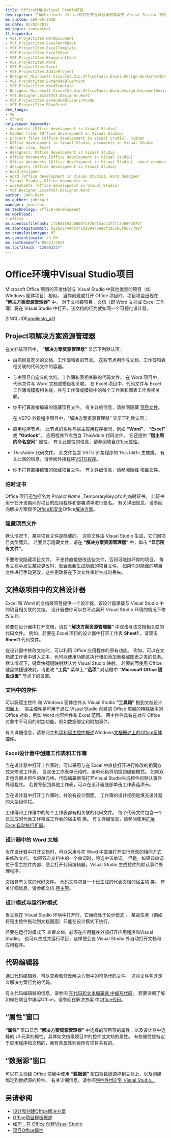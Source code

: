 ```yaml
---
title: Office环境中Visual Studio项目
description: 了解Microsoft Office项目的开发体验如何类似于 Visual Studio 中的其他类型的项目，例如 Windows Forms 项目。
ms.custom: SEO-VS-2020
ms.date: 02/02/2017
ms.topic: conceptual
f1_keywords:
- VST.ProjectItem.WordDocument
- VST.ProjectItem.ExcelWorkbook
- VST.ProjectItem.ExcelTemplate
- VST.ProjectItem.ExcelSheet
- VST.ProjectItem.BlueprintCode
- VST.ProjectItem.Word
- VST.ProjectItem.Excel
- VST.ProjectItem.AddinProject
- Designer_Microsoft.VisualStudio.OfficeTools.Excel.Design.WorksheetDesigner
- VST.ProjectItem.ExtendedBluePrint
- VST.ProjectItem.WordTemplate
- Designer_Microsoft.VisualStudio.OfficeTools.Word.Design.DocumentDesigner
- VST.Designer.ExcelVST.Designer.Word
- VST.ProjectItem.ExtendedBlueprintCode
- VST.ProjectItem.BluePrint
dev_langs:
- VB
- CSharp
helpviewer_keywords:
- documents [Office development in Visual Studio]
- hidden files [Office development in Visual Studio]
- project files [Office development in Visual Studio], hidden
- Office development in Visual Studio, documents in Visual Studio
- design view, Excel
- designers, Office development in Visual Studio
- Office documents [Office development in Visual Studio]
- Office documents [Office development in Visual Studio], about documents in Visual Studio
- designers [Office development in Visual Studio]
- Word designer
- Word [Office development in Visual Studio], Word designer
- Visual Studio, Office documents in
- worksheets [Office development in Visual Studio]
- VST.Designer.ExcelVST.Designer.Word
author: John-Hart
ms.author: johnhart
manager: jmartens
ms.technology: office-development
ms.workload:
- office
ms.openlocfilehash: 1fb601543c6650fc87be15adcd7ffc2e689d575f
ms.sourcegitcommit: b12a38744db371d2894769ecf305585f9577792f
ms.translationtype: MT
ms.contentlocale: zh-CN
ms.lasthandoff: 09/13/2021
ms.locfileid: "126602227"
---
```

# <a name="office-projects-in-the-visual-studio-environment"></a>Office环境中Visual Studio项目
  Microsoft Office 项目的开发体验与 Visual Studio 中其他类型的项目（如 Windows 窗体项目）相似。 当你创建或打开 Office 项目时，项目项会出现在 **“解决方案资源管理器”** 中。 对于文档级项目，文档（即 Word 文档或 Excel 工作簿）将在 Visual Studio 中打开，该文档的行为就如同一个可视化设计器。

 [!INCLUDE[appliesto_all](../vsto/includes/appliesto-all-md.md)]

## <a name="project-items-in-solution-explorer"></a>Project项解决方案资源管理器
 在文档级项目中， **“解决方案资源管理器”** 显示下列默认项：

- 由项目自定义的文档、工作簿和表的节点。 这些节点用作与文档、工作簿和表相关联的代码文件的容器。

- 与由项目自定义的文档、工作簿和表相关联的代码文件。 在 Word 项目中，代码文件与 Word 文档或模板相关联。 在 Excel 项目中，代码文件与 Excel 工作簿或模板相关联，并与工作簿或模板中的每个工作表和图表工作表相关联。

- 你不打算直接编辑的隐藏项目文件。 有关详细信息，请参阅隐藏 [项目文件](#hiddenfiles)。

  在 VSTO 外接程序项目中，“解决方案资源管理器”  显示下列默认项：

- 应用程序节点。 此节点的名称与宿主应用程序相同，例如 **“Word”**、 **“Excel”** 或 **“Outlook”**。 应用程序节点包含 ThisAddIn 代码文件。 它还提供 **“宿主项的命名空间”** 属性。 有关此属性的信息，请参阅项目[Office属性](../vsto/properties-in-office-projects.md)。

- ThisAddIn 代码文件。 此文件包含 VSTO 外接程序的 `ThisAddIn` 生成类。 有关此类的信息，请参阅外接程序[VSTO程序](../vsto/programming-vsto-add-ins.md)。

- 你不打算直接编辑的隐藏项目文件。 有关详细信息，请参阅隐藏 [项目文件](#hiddenfiles)。

### <a name="temporary-certificates"></a>临时证书
 Office 项目还包括名为 *Project Name* _TemporaryKey.pfx 的临时证书。 此证书用于在开发期间对项目的应用程序和部署清单进行签名。 有关详细信息，请参阅向解决方案授予[Office和安全](../vsto/granting-trust-to-office-solutions.md)Office[解决方案](../vsto/securing-office-solutions.md)。

### <a name="hidden-project-files"></a><a name="hiddenfiles"></a> 隐藏项目文件
 默认情况下，某些项目文件是隐藏的。 这些文件由 Visual Studio 生成，它们因项目类型而异。 若要显示隐藏文件，请在 **“解决方案资源管理器”** 中，单击 **“显示所有文件”**。

 不要修改隐藏项目文件。 不支持直接更改这些文件，否则可能损坏你的项目。 每当文档中发生某些更改时，就会重新生成隐藏的项目文件。 如果你对隐藏的项目文件进行手动更改，这些更改将在下次文件重新生成时丢失。

## <a name="document-designer-in-document-level-projects"></a>文档级项目中的文档设计器
 Excel 和 Word 的文档级项目提供一个设计器，该设计器承载与 Visual Studio 中的项目相关联的文档。 设计器使你可以在不必离开 Visual Studio 环境的情况下修改文档。

 若要在设计器中打开文档，请在 **“解决方案资源管理器”** 中双击与该文档相关联的代码文件。 例如，若要在 Excel 项目的设计器中打开工作表 **Sheet1** ，请双击 **Sheet1** 代码文件。

 在设计器中修改文档时，可以利用 Office 应用程序的原有功能。 例如，可以在文档或工作表中键入文本，也可以使用功能区执行诸如添加表格或图表之类的任务。 默认情况下，键盘快捷键映射默认为 Visual Studio 映射。 若要转而使用 Office 键盘快捷键映射，请更改 **“工具”** 菜单上 **“选项”** 对话框中 **“Microsoft Office 键盘设置”** 节点下的设置。

### <a name="controls-on-documents"></a>文档中的控件
 可以将宿主控件  和 Windows 窗体控件从 Visual Studio **“工具箱”** 拖到文档设计图面上。 宿主控件是可用于通过 Visual Studio 创建的 Office 项目的特殊版本的 Office 对象，例如 Word 内容控件和 Excel 范围。 宿主控件具有在对应 Office 对象中不可用的附加功能，例如数据绑定和附加事件。

 有关详细信息，请参阅主机[项和宿主控件概述](../vsto/host-items-and-host-controls-overview.md)Windows[文档概述上的Office窗体控件](../vsto/windows-forms-controls-on-office-documents-overview.md)。

### <a name="excel-worksheets-and-workbooks-in-the-designer"></a>Excel设计器中创建工作表和工作簿
 当在设计器中打开工作表时，可以采用与在 Excel 中直接打开进行修改的相同方式来修改工作表。 当双击工作表单元格时，该单元格将切换到编辑模式。 如果双击包含宿主控件的单元格，代码编辑器将打开Visual Studio生成控件的默认事件处理程序。 若要导航到其他工作表，可以在设计器底部单击工作表选项卡。

 当在设计器中打开工作簿时，并没有设计图面。 工作簿的设计视图是填充设计器的大型组件栏。

 工作簿和工作簿中的每个工作表都有相关联的代码文件。 每个代码文件包含一个已生成的代表工作簿或工作表的宿主项  类。 有关详细信息，请参阅使用[扩展Excel自动执行扩展](../vsto/automating-excel-by-using-extended-objects.md)。

### <a name="word-documents-in-the-designer"></a>设计器中的 Word 文档
 当在设计器中打开文档时，可以采用与在 Word 中直接打开进行修改的相同方式来修改文档。 如果双击文档中的一个单词时，将选中该单词。 但是，如果该单词位于宿主控件内部，便会打开代码编辑器，Visual Studio 生成控件的默认事件处理程序。

 文档具有关联的代码文件。 代码文件包含一个已生成的代表文档的宿主项  类。 有关详细信息，请参阅文档 [宿主项](../vsto/document-host-item.md)。

### <a name="design-mode-vs-runtime-mode"></a>设计模式与运行时模式
 当文档在 Visual Studio 环境中打开时，它始终处于设计模式 。 某些任务（例如将宿主控件拖动到文档图面）只能在设计模式下执行。

 若要在运行时模式下 *查看文档*，必须在应用程序外部打开应用程序和Visual Studio。 也可以生成并运行项目，这样便会在 Visual Studio 外自动打开文档和应用程序。

## <a name="code-editor"></a>代码编辑器
 通过代码编辑器，可以查看和修改解决方案中的可见代码文件。 这些文件包含定义解决方案行为的代码。

 有关代码编辑器的信息，请参阅 [在代码和文本编辑器 中编写代码](../ide/writing-code-in-the-code-and-text-editor.md)。 若要详细了解如何在项目中编写Office，请参阅在解决方案 中[Office代码](../vsto/writing-code-in-office-solutions.md)。

## <a name="properties-window"></a>“属性”窗口
 **“属性”** 窗口显示 **“解决方案资源管理器”** 中选择的项目项的属性，以及设计器中选择的 UI 元素的属性，具体如文档级项目中的控件或文档的属性。 有些属性是特定于应用程序和文档的，而有些属性则是所有项目共有的。

## <a name="data-sources-window"></a>“数据源”窗口
 可以在文档级 Office 项目中使用 **“数据源”** 窗口将数据源拖到文档上，以及创建绑定到数据源的控件。 有关详细信息，请参阅[将控件绑定到 Visual Studio。](../data-tools/bind-controls-to-data-in-visual-studio.md)

## <a name="see-also"></a>另请参阅

- [设计和创建Office解决方案](../vsto/designing-and-creating-office-solutions.md)
- [Office项目模板概述](../vsto/office-project-templates-overview.md)
- [如何：在 Office 创建Visual Studio](../vsto/how-to-create-office-projects-in-visual-studio.md)
- [项目Office属性](../vsto/properties-in-office-projects.md)
